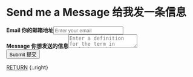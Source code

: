 # Send me a Message 给我发一条信息

<div class="form">
    <form action="https://app.99inbound.com/api/e/IDgc13DI" method="POST" target="_blank">
        <b>Email 你的邮箱地址</b><input type="email" name="email" placeholder="Enter your email"><br>
        <b>Message 你想发送的信息</b><textarea name="meaning" placeholder="Enter a definition for the term in English or Chinese"></textarea><br>
        <button type="submit">Submit 提交</button>
    </form>
</div>

[RETURN](/)
{:.right}
